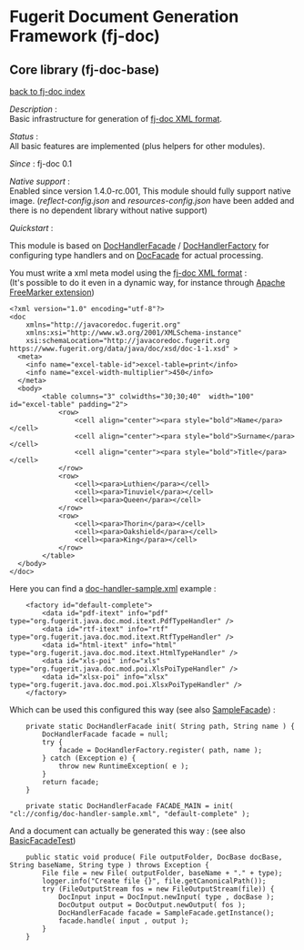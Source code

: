 # Fugerit Document Generation Framework (fj-doc)

## Core library (fj-doc-base)

[back to fj-doc index](../README.md)  

*Description* :  
Basic infrastructure for generation of [fj-doc XML format](https://www.fugerit.org/data/java/doc/xsd/doc-1-1.xsd).

*Status* :  
All basic features are implemented (plus helpers for other modules).

*Since* : fj-doc 0.1
  
*Native support* :  
Enabled since version 1.4.0-rc.001, This module should fully support native image. (*reflect-config.json* and *resources-config.json* have been added and there is no dependent library without native support)
  
*Quickstart* :

This module is based on [DocHandlerFacade](src/main/java/org/fugerit/java/doc/base/facade/DocHandlerFacade.java)
/ [DocHandlerFactory](src/main/java/org/fugerit/java/doc/base/facade/DocHandlerFactory.java)
for configuring type handlers and on [DocFacade](src/main/java/org/fugerit/java/doc/base/facade/DocFacade.java) for actual processing.  

You must write a xml meta model using the [fj-doc XML format](../fj-doc-sample/src/test/resources/sample_docs/basic.xml) :   
(It's possible to do it even in a dynamic way, for instance through [Apache FreeMarker extension](../fj-doc-freemarker/README.md))

```
<?xml version="1.0" encoding="utf-8"?>
<doc
	xmlns="http://javacoredoc.fugerit.org"
	xmlns:xsi="http://www.w3.org/2001/XMLSchema-instance"
    xsi:schemaLocation="http://javacoredoc.fugerit.org https://www.fugerit.org/data/java/doc/xsd/doc-1-1.xsd" > 
  <meta>
	<info name="excel-table-id">excel-table=print</info>
	<info name="excel-width-multiplier">450</info> 
  </meta>
  <body>
    	<table columns="3" colwidths="30;30;40"  width="100" id="excel-table" padding="2">
    		<row>
    			<cell align="center"><para style="bold">Name</para></cell>
    			<cell align="center"><para style="bold">Surname</para></cell>
    			<cell align="center"><para style="bold">Title</para></cell>
    		</row>
       		<row>
    			<cell><para>Luthien</para></cell>
    			<cell><para>Tinuviel</para></cell>
    			<cell><para>Queen</para></cell>
    		</row>
       		<row>
    			<cell><para>Thorin</para></cell>
    			<cell><para>Oakshield</para></cell>
    			<cell><para>King</para></cell>
    		</row>    		
    	</table>
  </body>
</doc>
```

Here you can find a [doc-handler-sample.xml](../fj-doc-sample/src/main/resources/config/doc-handler-sample.xml) example :  

```
	<factory id="default-complete">
		<data id="pdf-itext" info="pdf" type="org.fugerit.java.doc.mod.itext.PdfTypeHandler" />
		<data id="rtf-itext" info="rtf" type="org.fugerit.java.doc.mod.itext.RtfTypeHandler" />
		<data id="html-itext" info="html" type="org.fugerit.java.doc.mod.itext.HtmlTypeHandler" />
		<data id="xls-poi" info="xls" type="org.fugerit.java.doc.mod.poi.XlsPoiTypeHandler" />
		<data id="xlsx-poi" info="xlsx" type="org.fugerit.java.doc.mod.poi.XlsxPoiTypeHandler" />
	</factory>
```

Which can be used this configured this way (see also [SampleFacade](../fj-doc-sample/src/main/java/org/fugerit/java/doc/sample/facade/SampleFacade.java)) : 

```
	private static DocHandlerFacade init( String path, String name ) {
		DocHandlerFacade facade = null;
		try {
			facade = DocHandlerFactory.register( path, name );
		} catch (Exception e) {
			throw new RuntimeException( e );
		}
		return facade;
	}
	
	private static DocHandlerFacade FACADE_MAIN = init( "cl://config/doc-handler-sample.xml", "default-complete" );
```

And a document can actually be generated this way : (see also [BasicFacadeTest](../fj-doc-sample/src/test/java/test/org/fugerit/java/doc/sample/facade/BasicFacadeTest.java)) 

```
	public static void produce( File outputFolder, DocBase docBase, String baseName, String type ) throws Exception {
		File file = new File( outputFolder, baseName + "." + type);
		logger.info("Create file {}", file.getCanonicalPath());
		try (FileOutputStream fos = new FileOutputStream(file)) {
			DocInput input = DocInput.newInput( type , docBase );
			DocOutput output = DocOutput.newOutput( fos );
			DocHandlerFacade facade = SampleFacade.getInstance(); 
			facade.handle( input , output );
		}
	}
```